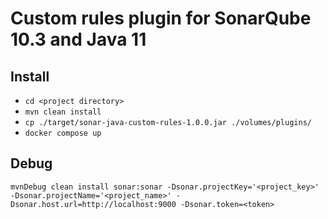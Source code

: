 # Custom rules plugin for SonarQube 10.3 and Java 11

## Install

* `cd <project directory>`
* `mvn clean install`
* `cp ./target/sonar-java-custom-rules-1.0.0.jar ./volumes/plugins/`
* `docker compose up`

## Debug

`mvnDebug clean install sonar:sonar -Dsonar.projectKey='<project_key>' -Dsonar.projectName='<project_name>' -Dsonar.host.url=http://localhost:9000 -Dsonar.token=<token>`